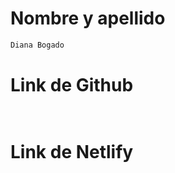 # Nombre y apellido

```sh
Diana Bogado
```

# Link de Github

```sh
 
```

# Link de Netlify

```sh
 
``` 
